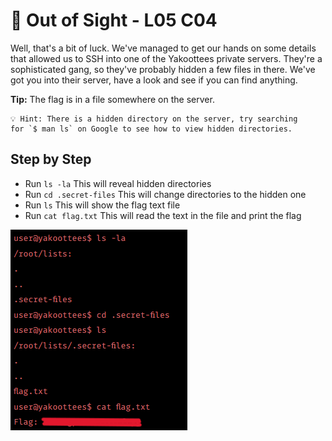 # 🧿 Out of Sight - L05 C04

Well, that's a bit of luck. We've managed to get our hands on some details that allowed us to SSH into one of the Yakoottees private servers. They're a sophisticated gang, so they've probably hidden a few files in there. We've got you into their server, have a look and see if you can find anything.

**Tip:** The flag is in a file somewhere on the server.

```
💡 Hint: There is a hidden directory on the server, try searching for `$ man ls` on Google to see how to view hidden directories.
```

## Step by Step

- Run `ls -la` This will reveal hidden directories
- Run `cd .secret-files` This will change directories to the hidden one
- Run `ls` This will show the flag text file
- Run `cat flag.txt` This will read the text in the file and print the flag

![image of terminal](/assets/outofsight1.png)
